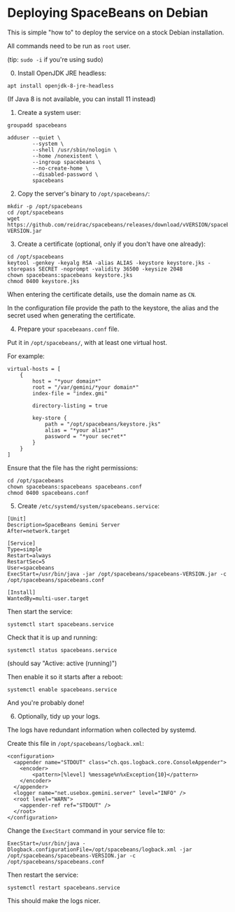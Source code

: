 # Deploying SpaceBeans on Debian

This is simple "how to" to deploy the service on a stock Debian installation.

All commands need to be run as `root` user.

(tip: `sudo -i` if you're using sudo)

0. Install OpenJDK JRE headless:
```
apt install openjdk-8-jre-headless
```
(If Java 8 is not available, you can install 11 instead)

1. Create a system user:
```
groupadd spacebeans

adduser --quiet \
        --system \
        --shell /usr/sbin/nologin \
        --home /nonexistent \
        --ingroup spacebeans \
        --no-create-home \
        --disabled-password \
        spacebeans
```

2. Copy the server's binary to `/opt/spacebeans/`:
```
mkdir -p /opt/spacebeans
cd /opt/spacebeans
wget https://github.com/reidrac/spacebeans/releases/download/vVERSION/spacebeans-VERSION.jar
```

3. Create a certificate (optional, only if you don't have one already):
```
cd /opt/spacebeans
keytool -genkey -keyalg RSA -alias ALIAS -keystore keystore.jks -storepass SECRET -noprompt -validity 36500 -keysize 2048
chown spacebeans:spacebeans keystore.jks
chmod 0400 keystore.jks
```

When entering the certificate details, use the domain name as `CN`.

In the configuration file provide the path to the keystore, the alias and the
secret used when generating the certificate.

4. Prepare your `spacebeaans.conf` file.

Put it in `/opt/spacebeans/`, with at least one virtual host.

For example:
```
virtual-hosts = [
    {
        host = "*your domain*"
        root = "/var/gemini/*your domain*"
        index-file = "index.gmi"

        directory-listing = true

        key-store {
            path = "/opt/spacebeans/keystore.jks"
            alias = "*your alias*"
            password = "*your secret*"
        }
    }
]
```

Ensure that the file has the right permissions:
```
cd /opt/spacebeans
chown spacebeans:spacebeans spacebeans.conf
chmod 0400 spacebeans.conf
```

5. Create `/etc/systemd/system/spacebeans.service`:

```
[Unit]
Description=SpaceBeans Gemini Server
After=network.target

[Service]
Type=simple
Restart=always
RestartSec=5
User=spacebeans
ExecStart=/usr/bin/java -jar /opt/spacebeans/spacebeans-VERSION.jar -c /opt/spacebeans/spacebeans.conf

[Install]
WantedBy=multi-user.target
```

Then start the service:
```
systemctl start spacebeans.service
```

Check that it is up and running:
```
systemctl status spacebeans.service
```

(should say "Active: active (running)")

Then enable it so it starts after a reboot:
```
systemctl enable spacebeans.service
```

And you're probably done!

6. Optionally, tidy up your logs.

The logs have redundant information when collected by systemd.

Create this file in `/opt/spacebeans/logback.xml`:
```
<configuration>
  <appender name="STDOUT" class="ch.qos.logback.core.ConsoleAppender">
    <encoder>
        <pattern>[%level] %message%n%xException{10}</pattern>
    </encoder>
  </appender>
  <logger name="net.usebox.gemini.server" level="INFO" />
  <root level="WARN">
    <appender-ref ref="STDOUT" />
  </root>
</configuration>
```

Change the `ExecStart` command in your service file to:
```
ExecStart=/usr/bin/java -Dlogback.configurationFile=/opt/spacebeans/logback.xml -jar /opt/spacebeans/spacebeans-VERSION.jar -c /opt/spacebeans/spacebeans.conf
```

Then restart the service:
```
systemctl restart spacebeans.service
```

This should make the logs nicer.

